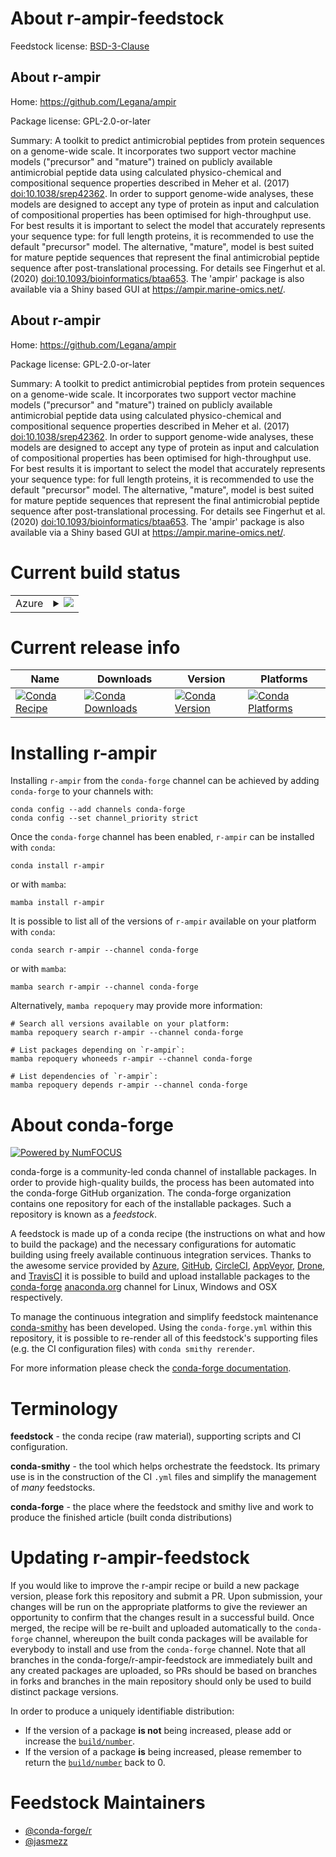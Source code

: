 About r-ampir-feedstock
=======================

Feedstock license: [BSD-3-Clause](https://github.com/conda-forge/r-ampir-feedstock/blob/main/LICENSE.txt)


About r-ampir
-------------

Home: https://github.com/Legana/ampir

Package license: GPL-2.0-or-later

Summary: A toolkit to predict antimicrobial peptides from protein sequences on a genome-wide scale. It incorporates two support vector machine models ("precursor" and "mature") trained on publicly available antimicrobial peptide data using calculated physico-chemical and compositional sequence properties described in Meher et al. (2017) <doi:10.1038/srep42362>. In order to support genome-wide analyses, these models are designed to accept any type of protein as input and calculation of compositional properties has been optimised for high-throughput use. For best results it is important to select the model that accurately represents your sequence type: for full length proteins, it is recommended to use the default "precursor" model. The alternative, "mature", model is best suited for mature peptide sequences that represent the final antimicrobial peptide sequence after post-translational processing. For details see Fingerhut et al. (2020) <doi:10.1093/bioinformatics/btaa653>. The 'ampir' package is also available via a Shiny based GUI at <https://ampir.marine-omics.net/>.

About r-ampir
-------------

Home: https://github.com/Legana/ampir

Package license: GPL-2.0-or-later

Summary: A toolkit to predict antimicrobial peptides from protein sequences on a genome-wide scale. It incorporates two support vector machine models ("precursor" and "mature") trained on publicly available antimicrobial peptide data using calculated physico-chemical and compositional sequence properties described in Meher et al. (2017) <doi:10.1038/srep42362>. In order to support genome-wide analyses, these models are designed to accept any type of protein as input and calculation of compositional properties has been optimised for high-throughput use. For best results it is important to select the model that accurately represents your sequence type: for full length proteins, it is recommended to use the default "precursor" model. The alternative, "mature", model is best suited for mature peptide sequences that represent the final antimicrobial peptide sequence after post-translational processing. For details see Fingerhut et al. (2020) <doi:10.1093/bioinformatics/btaa653>. The 'ampir' package is also available via a Shiny based GUI at <https://ampir.marine-omics.net/>.

Current build status
====================


<table>
    
  <tr>
    <td>Azure</td>
    <td>
      <details>
        <summary>
          <a href="https://dev.azure.com/conda-forge/feedstock-builds/_build/latest?definitionId=14706&branchName=main">
            <img src="https://dev.azure.com/conda-forge/feedstock-builds/_apis/build/status/r-ampir-feedstock?branchName=main">
          </a>
        </summary>
        <table>
          <thead><tr><th>Variant</th><th>Status</th></tr></thead>
          <tbody><tr>
              <td>linux_64_r_base4.3</td>
              <td>
                <a href="https://dev.azure.com/conda-forge/feedstock-builds/_build/latest?definitionId=14706&branchName=main">
                  <img src="https://dev.azure.com/conda-forge/feedstock-builds/_apis/build/status/r-ampir-feedstock?branchName=main&jobName=linux&configuration=linux%20linux_64_r_base4.3" alt="variant">
                </a>
              </td>
            </tr><tr>
              <td>linux_64_r_base4.4</td>
              <td>
                <a href="https://dev.azure.com/conda-forge/feedstock-builds/_build/latest?definitionId=14706&branchName=main">
                  <img src="https://dev.azure.com/conda-forge/feedstock-builds/_apis/build/status/r-ampir-feedstock?branchName=main&jobName=linux&configuration=linux%20linux_64_r_base4.4" alt="variant">
                </a>
              </td>
            </tr><tr>
              <td>linux_aarch64_r_base4.3</td>
              <td>
                <a href="https://dev.azure.com/conda-forge/feedstock-builds/_build/latest?definitionId=14706&branchName=main">
                  <img src="https://dev.azure.com/conda-forge/feedstock-builds/_apis/build/status/r-ampir-feedstock?branchName=main&jobName=linux&configuration=linux%20linux_aarch64_r_base4.3" alt="variant">
                </a>
              </td>
            </tr><tr>
              <td>linux_aarch64_r_base4.4</td>
              <td>
                <a href="https://dev.azure.com/conda-forge/feedstock-builds/_build/latest?definitionId=14706&branchName=main">
                  <img src="https://dev.azure.com/conda-forge/feedstock-builds/_apis/build/status/r-ampir-feedstock?branchName=main&jobName=linux&configuration=linux%20linux_aarch64_r_base4.4" alt="variant">
                </a>
              </td>
            </tr><tr>
              <td>linux_ppc64le_r_base4.3</td>
              <td>
                <a href="https://dev.azure.com/conda-forge/feedstock-builds/_build/latest?definitionId=14706&branchName=main">
                  <img src="https://dev.azure.com/conda-forge/feedstock-builds/_apis/build/status/r-ampir-feedstock?branchName=main&jobName=linux&configuration=linux%20linux_ppc64le_r_base4.3" alt="variant">
                </a>
              </td>
            </tr><tr>
              <td>linux_ppc64le_r_base4.4</td>
              <td>
                <a href="https://dev.azure.com/conda-forge/feedstock-builds/_build/latest?definitionId=14706&branchName=main">
                  <img src="https://dev.azure.com/conda-forge/feedstock-builds/_apis/build/status/r-ampir-feedstock?branchName=main&jobName=linux&configuration=linux%20linux_ppc64le_r_base4.4" alt="variant">
                </a>
              </td>
            </tr><tr>
              <td>osx_64_r_base4.3</td>
              <td>
                <a href="https://dev.azure.com/conda-forge/feedstock-builds/_build/latest?definitionId=14706&branchName=main">
                  <img src="https://dev.azure.com/conda-forge/feedstock-builds/_apis/build/status/r-ampir-feedstock?branchName=main&jobName=osx&configuration=osx%20osx_64_r_base4.3" alt="variant">
                </a>
              </td>
            </tr><tr>
              <td>osx_64_r_base4.4</td>
              <td>
                <a href="https://dev.azure.com/conda-forge/feedstock-builds/_build/latest?definitionId=14706&branchName=main">
                  <img src="https://dev.azure.com/conda-forge/feedstock-builds/_apis/build/status/r-ampir-feedstock?branchName=main&jobName=osx&configuration=osx%20osx_64_r_base4.4" alt="variant">
                </a>
              </td>
            </tr><tr>
              <td>win_64_r_base4.3</td>
              <td>
                <a href="https://dev.azure.com/conda-forge/feedstock-builds/_build/latest?definitionId=14706&branchName=main">
                  <img src="https://dev.azure.com/conda-forge/feedstock-builds/_apis/build/status/r-ampir-feedstock?branchName=main&jobName=win&configuration=win%20win_64_r_base4.3" alt="variant">
                </a>
              </td>
            </tr><tr>
              <td>win_64_r_base4.4</td>
              <td>
                <a href="https://dev.azure.com/conda-forge/feedstock-builds/_build/latest?definitionId=14706&branchName=main">
                  <img src="https://dev.azure.com/conda-forge/feedstock-builds/_apis/build/status/r-ampir-feedstock?branchName=main&jobName=win&configuration=win%20win_64_r_base4.4" alt="variant">
                </a>
              </td>
            </tr>
          </tbody>
        </table>
      </details>
    </td>
  </tr>
</table>

Current release info
====================

| Name | Downloads | Version | Platforms |
| --- | --- | --- | --- |
| [![Conda Recipe](https://img.shields.io/badge/recipe-r--ampir-green.svg)](https://anaconda.org/conda-forge/r-ampir) | [![Conda Downloads](https://img.shields.io/conda/dn/conda-forge/r-ampir.svg)](https://anaconda.org/conda-forge/r-ampir) | [![Conda Version](https://img.shields.io/conda/vn/conda-forge/r-ampir.svg)](https://anaconda.org/conda-forge/r-ampir) | [![Conda Platforms](https://img.shields.io/conda/pn/conda-forge/r-ampir.svg)](https://anaconda.org/conda-forge/r-ampir) |

Installing r-ampir
==================

Installing `r-ampir` from the `conda-forge` channel can be achieved by adding `conda-forge` to your channels with:

```
conda config --add channels conda-forge
conda config --set channel_priority strict
```

Once the `conda-forge` channel has been enabled, `r-ampir` can be installed with `conda`:

```
conda install r-ampir
```

or with `mamba`:

```
mamba install r-ampir
```

It is possible to list all of the versions of `r-ampir` available on your platform with `conda`:

```
conda search r-ampir --channel conda-forge
```

or with `mamba`:

```
mamba search r-ampir --channel conda-forge
```

Alternatively, `mamba repoquery` may provide more information:

```
# Search all versions available on your platform:
mamba repoquery search r-ampir --channel conda-forge

# List packages depending on `r-ampir`:
mamba repoquery whoneeds r-ampir --channel conda-forge

# List dependencies of `r-ampir`:
mamba repoquery depends r-ampir --channel conda-forge
```


About conda-forge
=================

[![Powered by
NumFOCUS](https://img.shields.io/badge/powered%20by-NumFOCUS-orange.svg?style=flat&colorA=E1523D&colorB=007D8A)](https://numfocus.org)

conda-forge is a community-led conda channel of installable packages.
In order to provide high-quality builds, the process has been automated into the
conda-forge GitHub organization. The conda-forge organization contains one repository
for each of the installable packages. Such a repository is known as a *feedstock*.

A feedstock is made up of a conda recipe (the instructions on what and how to build
the package) and the necessary configurations for automatic building using freely
available continuous integration services. Thanks to the awesome service provided by
[Azure](https://azure.microsoft.com/en-us/services/devops/), [GitHub](https://github.com/),
[CircleCI](https://circleci.com/), [AppVeyor](https://www.appveyor.com/),
[Drone](https://cloud.drone.io/welcome), and [TravisCI](https://travis-ci.com/)
it is possible to build and upload installable packages to the
[conda-forge](https://anaconda.org/conda-forge) [anaconda.org](https://anaconda.org/)
channel for Linux, Windows and OSX respectively.

To manage the continuous integration and simplify feedstock maintenance
[conda-smithy](https://github.com/conda-forge/conda-smithy) has been developed.
Using the ``conda-forge.yml`` within this repository, it is possible to re-render all of
this feedstock's supporting files (e.g. the CI configuration files) with ``conda smithy rerender``.

For more information please check the [conda-forge documentation](https://conda-forge.org/docs/).

Terminology
===========

**feedstock** - the conda recipe (raw material), supporting scripts and CI configuration.

**conda-smithy** - the tool which helps orchestrate the feedstock.
                   Its primary use is in the construction of the CI ``.yml`` files
                   and simplify the management of *many* feedstocks.

**conda-forge** - the place where the feedstock and smithy live and work to
                  produce the finished article (built conda distributions)


Updating r-ampir-feedstock
==========================

If you would like to improve the r-ampir recipe or build a new
package version, please fork this repository and submit a PR. Upon submission,
your changes will be run on the appropriate platforms to give the reviewer an
opportunity to confirm that the changes result in a successful build. Once
merged, the recipe will be re-built and uploaded automatically to the
`conda-forge` channel, whereupon the built conda packages will be available for
everybody to install and use from the `conda-forge` channel.
Note that all branches in the conda-forge/r-ampir-feedstock are
immediately built and any created packages are uploaded, so PRs should be based
on branches in forks and branches in the main repository should only be used to
build distinct package versions.

In order to produce a uniquely identifiable distribution:
 * If the version of a package **is not** being increased, please add or increase
   the [``build/number``](https://docs.conda.io/projects/conda-build/en/latest/resources/define-metadata.html#build-number-and-string).
 * If the version of a package **is** being increased, please remember to return
   the [``build/number``](https://docs.conda.io/projects/conda-build/en/latest/resources/define-metadata.html#build-number-and-string)
   back to 0.

Feedstock Maintainers
=====================

* [@conda-forge/r](https://github.com/orgs/conda-forge/teams/r/)
* [@jasmezz](https://github.com/jasmezz/)

